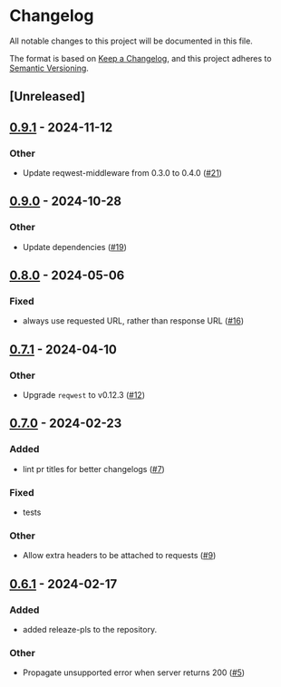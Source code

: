 # Changelog
All notable changes to this project will be documented in this file.

The format is based on [Keep a Changelog](https://keepachangelog.com/en/1.0.0/),
and this project adheres to [Semantic Versioning](https://semver.org/spec/v2.0.0.html).

## [Unreleased]

## [0.9.1](https://github.com/prefix-dev/async_http_range_reader/compare/v0.9.0...v0.9.1) - 2024-11-12

### Other

- Update reqwest-middleware from 0.3.0 to 0.4.0 ([#21](https://github.com/prefix-dev/async_http_range_reader/pull/21))

## [0.9.0](https://github.com/prefix-dev/async_http_range_reader/compare/v0.8.0...v0.9.0) - 2024-10-28

### Other

- Update dependencies ([#19](https://github.com/prefix-dev/async_http_range_reader/pull/19))

## [0.8.0](https://github.com/prefix-dev/async_http_range_reader/compare/v0.7.1...v0.8.0) - 2024-05-06

### Fixed
- always use requested URL, rather than response URL ([#16](https://github.com/prefix-dev/async_http_range_reader/pull/16))

## [0.7.1](https://github.com/prefix-dev/async_http_range_reader/compare/v0.7.0...v0.7.1) - 2024-04-10

### Other
- Upgrade `reqwest` to v0.12.3 ([#12](https://github.com/prefix-dev/async_http_range_reader/pull/12))

## [0.7.0](https://github.com/prefix-dev/async_http_range_reader/compare/v0.6.1...v0.7.0) - 2024-02-23

### Added
- lint pr titles for better changelogs ([#7](https://github.com/prefix-dev/async_http_range_reader/pull/7))

### Fixed
- tests

### Other
- Allow extra headers to be attached to requests ([#9](https://github.com/prefix-dev/async_http_range_reader/pull/9))

## [0.6.1](https://github.com/prefix-dev/async_http_range_reader/compare/v0.6.0...v0.6.1) - 2024-02-17

### Added
- added releaze-pls to the repository.

### Other
- Propagate unsupported error when server returns 200 ([#5](https://github.com/prefix-dev/async_http_range_reader/pull/5))
